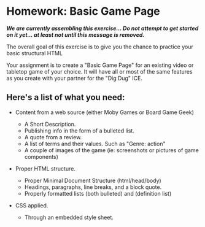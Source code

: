 # Homework: Basic Game Page

***We are currently assembling this exercise... Do not attempt to get started on it yet... at least not until this message is removed.***

The overall goal of this exercise is to give you the chance to practice your basic structural HTML 

Your assignment is to create a "Basic Game Page" for an existing video or tabletop game of your choice.  It will have all or most of the same features as you create with your partner for the "Dig Dug" ICE.

## Here's a list of what you need:
- Content from a web source (either Moby Games or Board Game Geek)
    - A Short Description.
    - Publishing info in the form of a bulleted list.
    - A quote from a review.
    - A list of terms and their values.  Such as "Genre: action"
    - A couple of images of the game (ie: screenshots or pictures of game components)

- Proper HTML structure.
    - Proper Minimal Document Structure (html/head/body)
    - Headings, paragraphs, line breaks, and a block quote.
    - Properly formatted lists (both bulleted) and (definition list)

- CSS applied.
    - Through an embedded style sheet. 
